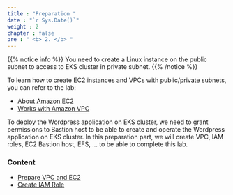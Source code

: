 ```yaml
---
title : "Preparation "
date : "`r Sys.Date()`"
weight : 2
chapter : false
pre : " <b> 2. </b> "
---
```


{{% notice info %}}
You need to create a Linux instance on the public subnet to access to EKS cluster in private subnet.
{{% /notice %}}

To learn how to create EC2 instances and VPCs with public/private subnets, you can refer to the lab:
  - [About Amazon EC2](https://000004.awsstudygroup.com/en/)
  - [Works with Amazon VPC](https://000003.awsstudygroup.com/en/)

To deploy the Wordpress application on EKS cluster, we need to grant permissions to Bastion host to be able to create and operate the Wordpress application on EKS cluster. In this preparation part, we will create VPC, IAM roles, EC2 Bastion host, EFS, ... to be able to complete this lab.

### Content
  - [Prepare VPC and EC2](2.1-createec2/)
  - [Create IAM Role](2.2-createiamrole/)